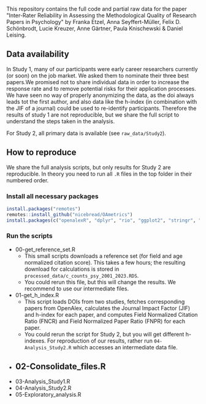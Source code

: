 This repository contains the full code and partial raw data for the paper "Inter-Rater Reliability in Assessing the Methodological Quality
of Research Papers in Psychology" by Franka Etzel, Anna Seyffert-Müller, Felix D. Schönbrodt, 
Lucie Kreuzer, Anne Gärtner, Paula Knischewski & Daniel Leising.

## Data availability

In Study 1, many of our participants were early career researchers currently (or soon) on the job market. We asked them to nominate their three best papers.We promised not to share individual data in order to increase the response rate and to remove potential risks for their application processes. We have seen no way of properly anonymizing the data, as the doi always leads tot the first author, and also data like the h-index (in combination with the JIF of a journal) could be used to re-identify participants. Therefore the results of study 1 are not reproducible, but we share the full script to understand the steps taken in the analysis. 

For Study 2, all primary data is available (see `raw_data/Study2`).

## How to reproduce

We share the full analysis scripts, but only results for Study 2 are reproducible.
In theory you need to run all `.R` files in the top folder in their numbered order.

### Install all necessary packages

```R 
install.packages("remotes")
remotes::install_github("nicebread/OAmetrics")
install.packages(c("openalexR", "dplyr", "rio", "ggplot2", "stringr", "DescTools", "psych", "openxlsx", "tidyr", "tidyverse", "irr", "psy", "Rfast", "Hmisc", "flextable", "officer", "scipub", "robustbase"))
```

### Run the scripts

- 00-get_reference_set.R
  - This small scripts downloads a reference set (for field and age normalized citation score). This takes a few hours; the resulting download for calculations is stored in `processed_data/c_counts_psy_2001_2023.RDS`.
  - You could rerun this file, but this will change the results. We recommend to use our intermediate files.
- 01-get_h_index.R
  - This script loads DOIs from two studies, fetches corresponding papers from OpenAlex, calculates the Journal Impact Factor (JIF) and h-index for each paper, and computes Field Normalized Citation Ratio (FNCR) and Field Normalized Paper Ratio (FNPR) for each paper.
  - You could rerun the script for Study 2, but you will get different h-indexes. For reproduction of our results, rather run `04-Analysis_Study2.R` which accesses an intermediate data file.
- 02-Consolidate_files.R
  - 
- 03-Analysis_Study1.R
- 04-Analysis_Study2.R
- 05-Exploratory_analysis.R

